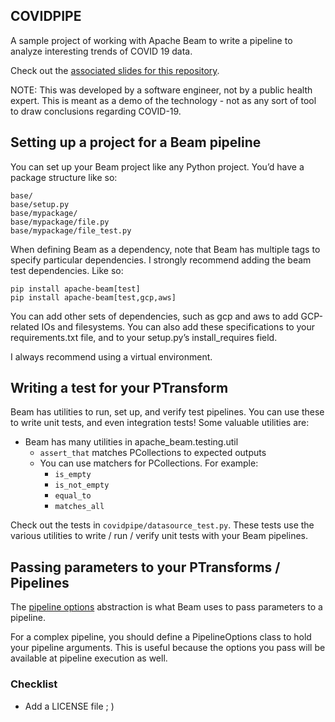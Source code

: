 ## COVIDPIPE

A sample project of working with Apache Beam to write a pipeline
to analyze interesting trends of COVID 19 data.

Check out the [associated slides for this repository](
https://docs.google.com/presentation/d/1x0nEZDVYwzWYifKG6hdxxhPiUfHJGL-VRj4mAm5pcps/edit?usp=sharing).

NOTE: This was developed by a software engineer, not by a public
health expert. This is meant as a demo of the technology - not as
any sort of tool to draw conclusions regarding COVID-19.

## Setting up a project for a Beam pipeline

You can set up your Beam project like any Python project. You’d have a package structure like so:

```
base/
base/setup.py
base/mypackage/
base/mypackage/file.py
base/mypackage/file_test.py
```

When defining Beam as a dependency, note that Beam has multiple tags to specify particular dependencies. I strongly recommend adding the beam test dependencies. Like so:

```
pip install apache-beam[test]
pip install apache-beam[test,gcp,aws]
```

You can add other sets of dependencies, such as gcp and aws to add GCP-related IOs and filesystems. You can also add these specifications to your requirements.txt file, and to your setup.py’s install_requires field.

I always recommend using a virtual environment.

## Writing a test for your PTransform

Beam has utilities to run, set up, and verify test pipelines. You can use these to write unit tests, and even integration tests!
Some valuable utilities are:

- Beam has many utilities in apache_beam.testing.util
  - `assert_that` matches PCollections to expected outputs
  - You can use matchers for PCollections. For example:
    - `is_empty`
    - `is_not_empty`
    - `equal_to`
    - `matches_all`

Check out the tests in `covidpipe/datasource_test.py`. These tests use the
various utilities to write / run / verify unit tests with your Beam pipelines.

## Passing parameters to your PTransforms / Pipelines

The [pipeline options](https://beam.apache.org/releases/pydoc/current/apache_beam.options.pipeline_options.html)
 abstraction is what Beam uses to pass parameters to a pipeline.

For a complex pipeline, you should define a PipelineOptions class to hold your pipeline arguments. This is useful because the options you pass will be available at pipeline execution as well.


### Checklist

- Add a LICENSE file ; )
